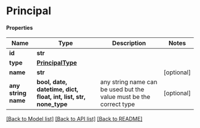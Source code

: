 # Principal

#### Properties
Name | Type | Description | Notes
------------ | ------------- | ------------- | -------------
**id** | **str** |  | 
**type** | [**PrincipalType**](PrincipalType.md) |  | 
**name** | **str** |  | [optional] 
**any string name** | **bool, date, datetime, dict, float, int, list, str, none_type** | any string name can be used but the value must be the correct type | [optional]

[[Back to Model list]](../README.md#documentation-for-models) [[Back to API list]](../README.md#documentation-for-api-endpoints) [[Back to README]](../README.md)

